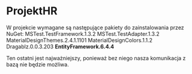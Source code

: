 # ProjektHR


W projekcie wymagane są następujące pakiety do zainstalowania przez NuGet:
MSTest.TestFramework.1.3.2
MSTest.TestAdapter.1.3.2
MaterialDesignThemes.2.4.1.1101
MaterialDesignColors.1.1.2
Dragablz.0.0.3.203
**EntityFramework.6.4.4**

Ten ostatni jest najważniejszy, ponieważ bez niego nasza komunikacja z bazą nie będzie możliwa.
